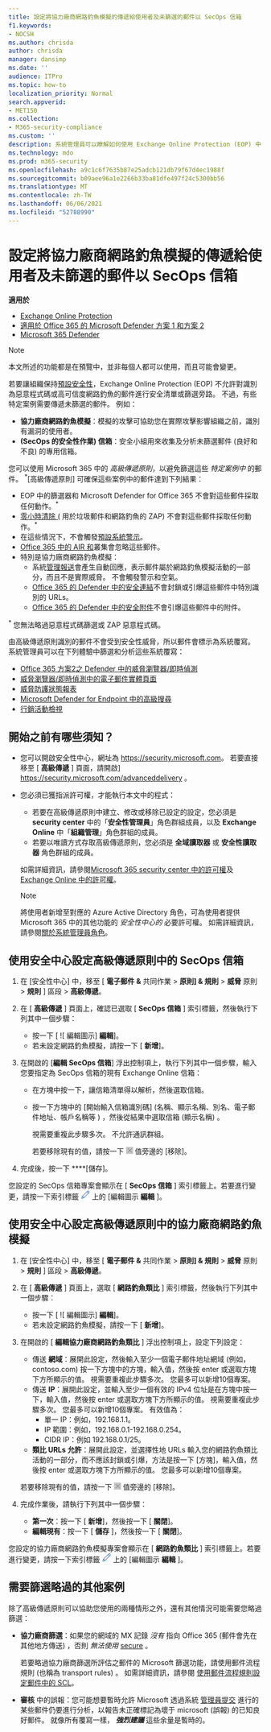 ```yaml
---
title: 設定將協力廠商網路釣魚模擬的傳遞給使用者及未篩選的郵件以 SecOps 信箱
f1.keywords:
- NOCSH
ms.author: chrisda
author: chrisda
manager: dansimp
ms.date: ''
audience: ITPro
ms.topic: how-to
localization_priority: Normal
search.appverid:
- MET150
ms.collection:
- M365-security-compliance
ms.custom: ''
description: 系統管理員可以瞭解如何使用 Exchange Online Protection (EOP) 中的高級傳遞原則，以識別不應該在特定支援案例中篩選的郵件 (協力廠商網路釣魚模擬及傳送至安全性作業的郵件 (SecOps) 信箱。
ms.technology: mdo
ms.prod: m365-security
ms.openlocfilehash: a9c1c6f7635b87e25adcb121db79f67d4ec1988f
ms.sourcegitcommit: b09aee96a1e2266b33ba81dfe497f24c5300bb56
ms.translationtype: MT
ms.contentlocale: zh-TW
ms.lasthandoff: 06/06/2021
ms.locfileid: "52788990"
---
```

# <a name="configure-the-delivery-of-third-party-phishing-simulations-to-users-and-unfiltered-messages-to-secops-mailboxes"></a>設定將協力廠商網路釣魚模擬的傳遞給使用者及未篩選的郵件以 SecOps 信箱

**適用於**
- [Exchange Online Protection](exchange-online-protection-overview.md)
- [適用於 Office 365 的 Microsoft Defender 方案 1 和方案 2](defender-for-office-365.md)
- [Microsoft 365 Defender](../defender/microsoft-365-defender.md)

> [!NOTE]
> 本文所述的功能都是在預覽中，並非每個人都可以使用，而且可能會變更。

若要讓組織保持[預設安全性](secure-by-default.md)，Exchange Online Protection (EOP) 不允許對識別為惡意程式碼或高可信度網路釣魚的郵件進行安全清單或篩選旁路。 不過，有些特定案例需要傳遞未篩選的郵件。 例如：

- **協力廠商網路釣魚模擬**：模擬的攻擊可協助您在實際攻擊影響組織之前，識別有漏洞的使用者。
- **(SecOps 的安全性作業) 信箱**：安全小組用來收集及分析未篩選郵件 (良好和不良) 的專用信箱。

您可以使用 Microsoft 365 中的 _高級傳遞原則_，以避免篩選這些 _特定案例中_ 的郵件。 <sup>\*</sup>[高級傳遞原則] 可確保這些案例中的郵件達到下列結果：

- EOP 中的篩選器和 Microsoft Defender for Office 365 不會對這些郵件採取任何動作。<sup>\*</sup>
- [零小時清除 (](zero-hour-auto-purge.md) 用於垃圾郵件和網路釣魚的 ZAP) 不會對這些郵件採取任何動作。<sup>\*</sup>
- 在這些情況下，不會觸發[預設系統警示](alerts.md)。
- [Office 365 中的 AIR 和](office-365-air.md)叢集會忽略這些郵件。
- 特別是協力廠商網路釣魚模擬：
  - 系統[管理報送](admin-submission.md)會產生自動回應，表示郵件屬於網路釣魚模擬活動的一部分，而且不是實際威脅。 不會觸發警示和空氣。
  - [Office 365 的 Defender 中的安全連結](safe-links.md)不會封鎖或引爆這些郵件中特別識別的 URLs。
  - [Office 365 的 Defender 中的安全附件](safe-attachments.md)不會引爆這些郵件中的附件。

<sup>\*</sup> 您無法略過惡意程式碼篩選或 ZAP 惡意程式碼。

由高級傳遞原則識別的郵件不會受到安全性威脅，所以郵件會標示為系統覆寫。 系統管理員可以在下列體驗中篩選和分析這些系統覆寫：

- [Office 365 方案2之 Defender 中的威脅瀏覽器/即時偵測](threat-explorer.md)
- [威脅瀏覽器/即時偵測中的電子郵件實體頁面](mdo-email-entity-page.md)
- [威脅防護狀態報表](view-email-security-reports.md#threat-protection-status-report)
- [Microsoft Defender for Endpoint 中的高級搜尋](../defender-endpoint/advanced-hunting-overview.md)
- [行銷活動檢視](campaigns.md)

## <a name="what-do-you-need-to-know-before-you-begin"></a>開始之前有哪些須知？

- 您可以開啟安全性中心，網址為 <https://security.microsoft.com>。 若要直接移至 [ **高級傳遞** ] 頁面，請開啟] <https://security.microsoft.com/advanceddelivery> 。

- 您必須已獲指派許可權，才能執行本文中的程式：
  - 若要在高級傳遞原則中建立、修改或移除已設定的設定，您必須是 **security center** 中的「**安全性管理員**」角色群組成員，以及 **Exchange Online** 中「**組織管理**」角色群組的成員。  
  - 若要以唯讀方式存取高級傳遞原則，您必須是 **全域讀取器** 或 **安全性讀取器** 角色群組的成員。

  如需詳細資訊，請參閱[Microsoft 365 security center 中的許可權](permissions-microsoft-365-security-center.md)及[Exchange Online 中的許可權](/exchange/permissions-exo/permissions-exo)。

  > [!NOTE]
  > 將使用者新增至對應的 Azure Active Directory 角色，可為使用者提供 Microsoft 365 中的其他功能的 _安全性中心的_ 必要許可權。 如需詳細資訊，請參閱[關於系統管理員角色](../../admin/add-users/about-admin-roles.md)。

## <a name="use-the-security-center-to-configure-secops-mailboxes-in-the-advanced-delivery-policy"></a>使用安全中心設定高級傳遞原則中的 SecOps 信箱

1. 在 [安全性中心] 中，移至 [ **電子郵件 &** 共同作業 \> **原則] & 規則** \> **威脅** 原則 \> **規則** ] 區段 \> **高級傳遞**。

2. 在 [ **高級傳遞** ] 頁面上，確認已選取 [ **SecOps 信箱** ] 索引標籤，然後執行下列其中一個步驟：
   - 按一下 [ ![ 編輯圖示] [ ](../../media/m365-cc-sc-edit-icon.png) **編輯**]。
   - 若未設定網路釣魚模擬，請按一下 [ **新增**]。

3. 在開啟的 [**編輯 SecOps 信箱**] 浮出控制項上，執行下列其中一個步驟，輸入您要指定為 SecOps 信箱的現有 Exchange Online 信箱：
   - 在方塊中按一下，讓信箱清單得以解析，然後選取信箱。
   - 按一下方塊中的 [開始輸入信箱識別碼] (名稱、顯示名稱、別名、電子郵件地址、帳戶名稱等 ) ，然後從結果中選取信箱 (顯示名稱) 。

     視需要重複此步驟多次。 不允許通訊群組。

     若要移除現有的值，請按一下 ![[移除] 圖示](../../media/m365-cc-sc-remove-selection-icon.png) 值旁邊的 [移除]。

4. 完成後，按一下 ****[儲存]。

您設定的 SecOps 信箱專案會顯示在 [ **SecOps 信箱** ] 索引標籤上。若要進行變更，請按一下索引標籤 ![ ](../../media/m365-cc-sc-edit-icon.png) 上的 [編輯圖示 **編輯** ]。

## <a name="use-the-security-center-to-configure-third-party-phishing-simulations-in-the-advanced-delivery-policy"></a>使用安全中心設定高級傳遞原則中的協力廠商網路釣魚模擬

1. 在 [安全性中心] 中，移至 [ **電子郵件 &** 共同作業 \> **原則] & 規則** \> **威脅** 原則 \> **規則** ] 區段 \> **高級傳遞**。

2. 在 [ **高級傳遞** ] 頁面上，選取 [ **網路釣魚類比** ] 索引標籤，然後執行下列其中一個步驟：
   - 按一下 [ ![ 編輯圖示] [ ](../../media/m365-cc-sc-edit-icon.png) **編輯**]。
   - 若未設定網路釣魚模擬，請按一下 [ **新增**]。

3. 在開啟的 [ **編輯協力廠商網路釣魚類比** ] 浮出控制項上，設定下列設定：

   - 傳送 **網域**：展開此設定，然後輸入至少一個電子郵件地址網域 (例如，contoso.com) 按一下方塊中的方塊，輸入值，然後按 enter 或選取方塊下方所顯示的值。 視需要重複此步驟多次。 您最多可以新增10個專案。
   - 傳送 **IP**：展開此設定，並輸入至少一個有效的 IPv4 位址是在方塊中按一下，輸入值，然後按 enter 或選取方塊下方所顯示的值。 視需要重複此步驟多次。 您最多可以新增10個專案。 有效值為：
     - 單一 IP：例如，192.168.1.1。
     - IP 範圍：例如，192.168.0.1-192.168.0.254。
     - CIDR IP：例如 192.168.0.1/25。
   - **類比 URLs 允許**：展開此設定，並選擇性地 URLs 輸入您的網路釣魚類比活動的一部分，而不應該封鎖或引爆，方法是按一下 [方塊]，輸入值，然後按 enter 或選取方塊下方所顯示的值。 您最多可以新增10個專案。

   若要移除現有的值，請按一下 ![[移除] 圖示](../../media/m365-cc-sc-remove-selection-icon.png) 值旁邊的 [移除]。

4. 完成作業後，請執行下列其中一個步驟：
   - **第一次**：按一下 [ **新增**]，然後按一下 [ **關閉**]。
   - **編輯現有**：按一下 [ **儲存** ]，然後按一下 [ **關閉**]。

您設定的協力廠商網路釣魚模擬專案會顯示在 [ **網路釣魚類比** ] 索引標籤上。若要進行變更，請按一下索引標籤 ![ ](../../media/m365-cc-sc-edit-icon.png) 上的 [編輯圖示 **編輯** ]。

## <a name="additional-scenarios-that-require-filtering-bypass"></a>需要篩選略過的其他案例

除了高級傳遞原則可以協助您使用的兩種情形之外，還有其他情況可能需要您略過篩選：

- **協力廠商篩選**：如果您的網域的 MX 記錄 *沒有* 指向 Office 365 (郵件會先在其他地方傳送) ，否則 *無法使用* [secure](secure-by-default.md) 。

  若要略過協力廠商篩選所評估之郵件的 Microsoft 篩選功能，請使用郵件流程規則 (也稱為 transport rules) 。 如需詳細資訊，請參閱 [使用郵件流程規則設定郵件中的 SCL](/exchange/security-and-compliance/mail-flow-rules/use-rules-to-set-scl.md)。

- **審核** 中的誤報：您可能想要暫時允許 Microsoft 透過系統 [管理員提交](admin-submission.md) 進行的某些郵件仍要進行分析，以報告未正確標記為壞于 microsoft (誤報) 的已知良好郵件。 就像所有覆寫一樣， **_強烈建議_** 這些余量是暫時的。
